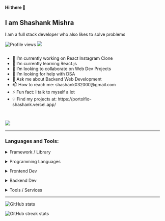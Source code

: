 <h4> Hi there 👋 </h4>
<h2>I am Shashank Mishra</h2>

<p>I am a full stack developer who also likes to solve problems</p>

![Profile views](https://gpvc.arturio.dev/Shashank03200)
![](https://www.codechef.com/users/sm_03200/)

<div style="display:grid;grid-template-columns: repeat(auto-fill, 400px);grid-gap:30px ">
    <ul>
        <li>🔭 I’m currently working on React Instagram Clone</li>
        <li>🌱 I’m currently learning React.js</li>
        <li>👯 I’m looking to collaborate on Web Dev Projects</li>
        <li>🤔 I’m looking for help with DSA</li>
        <li>💬 Ask me about Backend Web Development</li>
        <li>📫 How to reach me: shashank032000@gmail.com</li>
        <li>⚡ Fun fact: I talk to myself a lot</li>
        <li>💡 Find my projects at: https://portolfio-shashank.vercel.app/ </li>
    </ul>
    <div>
    <div>
        <img src="https://stormotion.io/blog/content/images/2018/12/developer.gif">
        </div>

</div>

</div>

<hr>

<h3 align="left">Languages and Tools:</h3>

<p align="left"> 
    <details>
        <summary style="cursor:pointer">Framework / Library</summary>
        <div style="margin:10px 30px;display:flex;justify-content:space-around">
           <a href="https://reactjs.org/" target="_blank" rel="noreferrer"> <img src="https://raw.githubusercontent.com/devicons/devicon/master/icons/react/react-original-wordmark.svg" alt="react" width="40" height="40"/> </a> <a href="https://redux.js.org" target="_blank" rel="noreferrer"> <img src="https://raw.githubusercontent.com/devicons/devicon/master/icons/redux/redux-original.svg" alt="redux" width="40" height="40"/> </a>
           <a href="https://tailwindcss.com/" target="_blank" rel="noreferrer"> <img src="https://raw.githubusercontent.com/devicons/devicon/2ae2a900d2f041da66e950e4d48052658d850630/icons/tailwindcss/tailwindcss-original-wordmark.svg" alt="python" width="40" height="40"/> </a>
            </p>
        </div>
    </details>

</p>

<p align="left"> 
    <details>
        <summary style="cursor:pointer">Programming Languages</summary>
        <div style="margin:10px 30px;display:flex;justify-content:space-around">
            <a href="https://www.cprogramming.com/" target="_blank" rel="noreferrer"> <img src="https://raw.githubusercontent.com/devicons/devicon/master/icons/c/c-original.svg" alt="c" width="40" height="40"/> </a>
            <a href="https://www.w3schools.com/cpp/" target="_blank" rel="noreferrer"> <img src="https://raw.githubusercontent.com/devicons/devicon/master/icons/cplusplus/cplusplus-original.svg" alt="cplusplus" width="40" height="40"/> </a>
            <a href="https://www.python.org" target="_blank" rel="noreferrer"> <img src="https://raw.githubusercontent.com/devicons/devicon/master/icons/python/python-original.svg" alt="python" width="40" height="40"/> </a>
            </p>
        </div>
    </details>

</p>

<p align="left"> 
    <details>
        <summary style="cursor:pointer">Frontend Dev</summary>
        <div style="margin:10px 30px;display:flex;justify-content:space-around">
            <a href="https://www.w3.org/html/" target="_blank" rel="noreferrer"> <img src="https://raw.githubusercontent.com/devicons/devicon/master/icons/html5/html5-original-wordmark.svg" alt="html5" width="40" height="40"/> </a> <a href="https://developer.mozilla.org/en-US/docs/Web/JavaScript" target="_blank" rel="noreferrer"> <img src="https://raw.githubusercontent.com/devicons/devicon/master/icons/javascript/javascript-original.svg" alt="javascript" width="40" height="40"/> </a>
            <a href="https://www.w3schools.com/css/" target="_blank" rel="noreferrer"> <img src="https://raw.githubusercontent.com/devicons/devicon/master/icons/css3/css3-original-wordmark.svg" alt="css3" width="40" height="40"/> </a> 
            <a href="https://getbootstrap.com" target="_blank" rel="noreferrer"> <img src="https://raw.githubusercontent.com/devicons/devicon/master/icons/bootstrap/bootstrap-plain-wordmark.svg" alt="bootstrap" width="40" height="40"/> </a>
        </div>
    </details>

</p>

<p align="left"> 
    <details>
        <summary style="cursor:pointer">Backend Dev</summary>
        <div style="margin:10px 30px;display:flex;justify-content:space-around">
           <a href="https://expressjs.com" target="_blank" rel="noreferrer"> <img src="https://raw.githubusercontent.com/devicons/devicon/master/icons/express/express-original-wordmark.svg" alt="express" width="40" height="40"/> </a> 
           <a href="https://www.mongodb.com/" target="_blank" rel="noreferrer"> <img src="https://raw.githubusercontent.com/devicons/devicon/master/icons/mongodb/mongodb-original-wordmark.svg" alt="mongodb" width="40" height="40"/> </a>
           <a href="https://nodejs.org" target="_blank" rel="noreferrer"> <img src="https://raw.githubusercontent.com/devicons/devicon/master/icons/nodejs/nodejs-original-wordmark.svg" alt="nodejs" width="40" height="40"/> </a>
           <a href="" target="_blank">
            <img src="https://raw.githubusercontent.com/devicons/devicon/2ae2a900d2f041da66e950e4d48052658d850630/icons/redis/redis-original.svg" width="40" height="40" alt="redis">
           </a>
        </div>
    </details>

</p>

<p align="left"> 
    <details>
    <summary style="cursor:pointer">Tools / Services</summary>
    <div style="margin:10px 30px;display:flex;justify-content:space-around">
    <a href="https://code.visualstudio.com/" target="_blank" rel="noreferrer"> <img src="https://raw.githubusercontent.com/devicons/devicon/2ae2a900d2f041da66e950e4d48052658d850630/icons/vscode/vscode-original.svg" alt="vscode" width="40" height="40"/> 
        </a> 
    <a href="https://firebase.google.com/" target="_blank" rel="noreferrer"> <img src="https://www.vectorlogo.zone/logos/firebase/firebase-icon.svg" alt="firebase" width="40" height="40"/> </a> <a href="https://git-scm.com/" target="_blank" rel="noreferrer"> <img src="https://www.vectorlogo.zone/logos/git-scm/git-scm-icon.svg" alt="git" width="40" height="40"/> </a>
    <a href="https://postman.com" target="_blank" rel="noreferrer"> <img src="https://www.vectorlogo.zone/logos/getpostman/getpostman-icon.svg" alt="postman" width="40" height="40"/> </a>
    </div>
    </details>
</p>

<hr>

![GitHub stats](https://github-readme-stats.vercel.app/api?username=Shashank03200&show_icons=true&theme=dark)

![GitHub streak stats](https://github-readme-streak-stats.herokuapp.com/?user=Shashank03200)
